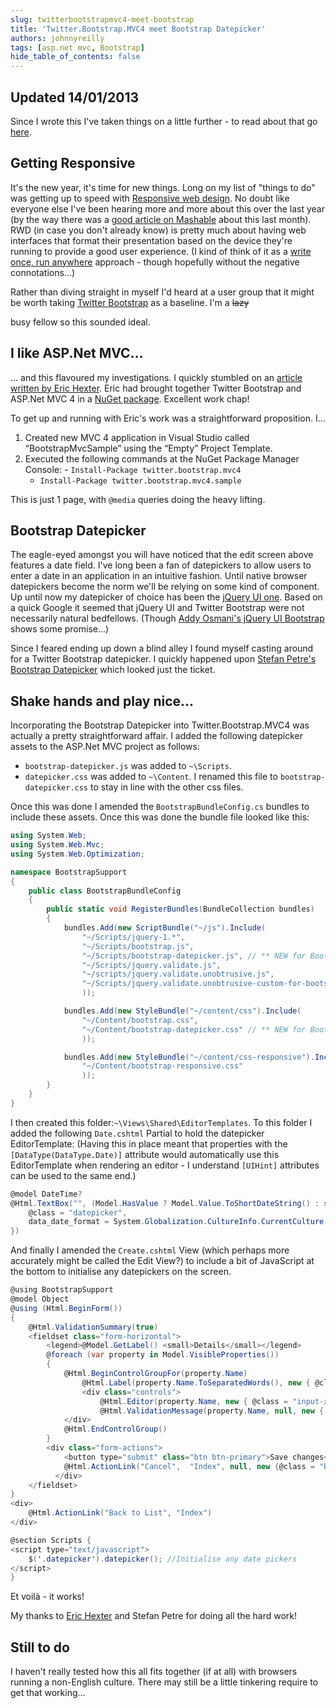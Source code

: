 ```yaml
---
slug: twitterbootstrapmvc4-meet-bootstrap
title: 'Twitter.Bootstrap.MVC4 meet Bootstrap Datepicker'
authors: johnnyreilly
tags: [asp.net mvc, Bootstrap]
hide_table_of_contents: false
---
```


## Updated 14/01/2013

Since I wrote this I've taken things on a little further - to read about that go [here](../2013-01-14-twitterbootstrapmvc4-meet-bootstrap_14/index.md).

<!--truncate-->

## Getting Responsive

It's the new year, it's time for new things. Long on my list of "things to do" was getting up to speed with [Responsive web design](http://en.wikipedia.org/wiki/Responsive_web_design). No doubt like everyone else I've been hearing more and more about this over the last year (by the way there was a [good article on Mashable](http://mashable.com/2012/12/11/responsive-web-design/) about this last month). RWD (in case you don't already know) is pretty much about having web interfaces that format their presentation based on the device they're running to provide a good user experience. (I kind of think of it as a [write once, run anywhere](http://en.wikipedia.org/wiki/Write_once,_run_anywhere) approach - though hopefully without the negative connotations...)

Rather than diving straight in myself I'd heard at a user group that it might be worth taking [Twitter Bootstrap](http://twitter.github.com/bootstrap/) as a baseline. I'm a <strike>lazy</strike>

busy fellow so this sounded ideal.

## I like ASP.Net MVC...

... and this flavoured my investigations. I quickly stumbled on an [article written by Eric Hexter](http://lostechies.com/erichexter/2012/11/20/twitter-bootstrap-mvc4-the-template-nuget-package-for-asp-net-mvc4-projects/). Eric had brought together Twitter Bootstrap and ASP.Net MVC 4 in a [NuGet package](http://nuget.org/packages/twitter.bootstrap.mvc4). Excellent work chap!

To get up and running with Eric's work was a straightforward proposition. I...

1. Created new MVC 4 application in Visual Studio called “BootstrapMvcSample” using the “Empty” Project Template.
2. Executed the following commands at the NuGet Package Manager Console: - `Install-Package twitter.bootstrap.mvc4`
   - `Install-Package twitter.bootstrap.mvc4.sample`

This is just 1 page, with `@media` queries doing the heavy lifting.

## Bootstrap Datepicker

The eagle-eyed amongst you will have noticed that the edit screen above features a date field. I've long been a fan of datepickers to allow users to enter a date in an application in an intuitive fashion. Until native browser datepickers become the norm we'll be relying on some kind of component. Up until now my datepicker of choice has been the [jQuery UI one](http://jqueryui.com/datepicker/). Based on a quick Google it seemed that jQuery UI and Twitter Bootstrap were not necessarily natural bedfellows. (Though [Addy Osmani's jQuery UI Bootstrap](http://addyosmani.github.com/jquery-ui-bootstrap/) shows some promise...)

Since I feared ending up down a blind alley I found myself casting around for a Twitter Bootstrap datepicker. I quickly happened upon [Stefan Petre's Bootstrap Datepicker](http://www.eyecon.ro/bootstrap-datepicker/) which looked just the ticket.

## Shake hands and play nice...

Incorporating the Bootstrap Datepicker into Twitter.Bootstrap.MVC4 was actually a pretty straightforward affair. I added the following datepicker assets to the ASP.Net MVC project as follows:

- `bootstrap-datepicker.js` was added to `~\Scripts`.
- `datepicker.css` was added to `~\Content`. I renamed this file to `bootstrap-datepicker.css` to stay in line with the other css files.

Once this was done I amended the `BootstrapBundleConfig.cs` bundles to include these assets. Once this was done the bundle file looked like this:

```cs
using System.Web;
using System.Web.Mvc;
using System.Web.Optimization;

namespace BootstrapSupport
{
    public class BootstrapBundleConfig
    {
        public static void RegisterBundles(BundleCollection bundles)
        {
            bundles.Add(new ScriptBundle("~/js").Include(
                "~/Scripts/jquery-1.*",
                "~/Scripts/bootstrap.js",
                "~/Scripts/bootstrap-datepicker.js", // ** NEW for Bootstrap Datepicker
                "~/Scripts/jquery.validate.js",
                "~/scripts/jquery.validate.unobtrusive.js",
                "~/Scripts/jquery.validate.unobtrusive-custom-for-bootstrap.js"
                ));

            bundles.Add(new StyleBundle("~/content/css").Include(
                "~/Content/bootstrap.css",
                "~/Content/bootstrap-datepicker.css" // ** NEW for Bootstrap Datepicker
                ));

            bundles.Add(new StyleBundle("~/content/css-responsive").Include(
                "~/Content/bootstrap-responsive.css"
                ));
        }
    }
}
```

I then created this folder:`~\Views\Shared\EditorTemplates`. To this folder I added the following `Date.cshtml` Partial to hold the datepicker EditorTemplate: (Having this in place meant that properties with the `[DataType(DataType.Date)]` attribute would automatically use this EditorTemplate when rendering an editor - I understand `[UIHint]` attributes can be used to the same end.)

```cs
@model DateTime?
@Html.TextBox("", (Model.HasValue ? Model.Value.ToShortDateString() : string.Empty), new {
    @class = "datepicker",
    data_date_format = System.Globalization.CultureInfo.CurrentCulture.DateTimeFormat.ShortDatePattern.ToLower()
})
```

And finally I amended the `Create.cshtml` View (which perhaps more accurately might be called the Edit View?) to include a bit of JavaScript at the bottom to initialise any datepickers on the screen.

```cs
@using BootstrapSupport
@model Object
@using (Html.BeginForm())
{
    @Html.ValidationSummary(true)
    <fieldset class="form-horizontal">
        <legend>@Model.GetLabel() <small>Details</small></legend>
        @foreach (var property in Model.VisibleProperties())
        {
            @Html.BeginControlGroupFor(property.Name)
                @Html.Label(property.Name.ToSeparatedWords(), new { @class = "control-label" })
                <div class="controls">
                    @Html.Editor(property.Name, new { @class = "input-xlarge" })
                    @Html.ValidationMessage(property.Name, null, new { @class = "help-inline" })
  	        </div>
            @Html.EndControlGroup()
        }
		<div class="form-actions">
            <button type="submit" class="btn btn-primary">Save changes</button>
            @Html.ActionLink("Cancel",  "Index", null, new {@class = "btn "})
          </div>
    </fieldset>
}
<div>
    @Html.ActionLink("Back to List", "Index")
</div>

@section Scripts {
<script type="text/javascript">
    $('.datepicker').datepicker(); //Initialise any date pickers
</script>
}
```

Et voilà - it works!

My thanks to [Eric Hexter](https://twitter.com/ehexter) and Stefan Petre for doing all the hard work!

## Still to do

I haven't really tested how this all fits together (if at all) with browsers running a non-English culture. There may still be a little tinkering require to get that working...
